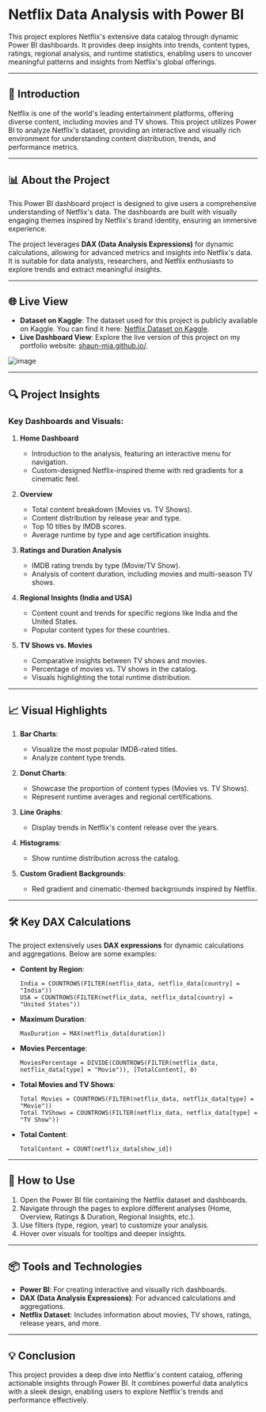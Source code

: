 # Netflix Data Analysis with Power BI  

This project explores Netflix's extensive data catalog through dynamic Power BI dashboards. It provides deep insights into trends, content types, ratings, regional analysis, and runtime statistics, enabling users to uncover meaningful patterns and insights from Netflix's global offerings.

---

## 📖 Introduction  

Netflix is one of the world's leading entertainment platforms, offering diverse content, including movies and TV shows. This project utilizes Power BI to analyze Netflix's dataset, providing an interactive and visually rich environment for understanding content distribution, trends, and performance metrics.

---

## 📊 About the Project  

This Power BI dashboard project is designed to give users a comprehensive understanding of Netflix's data. The dashboards are built with visually engaging themes inspired by Netflix's brand identity, ensuring an immersive experience. 

The project leverages **DAX (Data Analysis Expressions)** for dynamic calculations, allowing for advanced metrics and insights into Netflix's data. It is suitable for data analysts, researchers, and Netflix enthusiasts to explore trends and extract meaningful insights.

---

## 🌐 Live View  

- **Dataset on Kaggle**: The dataset used for this project is publicly available on Kaggle. You can find it here: [Netflix Dataset on Kaggle](https://www.kaggle.com/datasets/shivamb/netflix-shows).  
- **Live Dashboard View**: Explore the live version of this project on my portfolio website: [shaun-mia.github.io/](https://shaun-mia.github.io/).

![image](https://github.com/user-attachments/assets/a3cefc42-08e2-4c8b-a420-aaf2d27ebed8)

---

## 🔍 Project Insights  

### Key Dashboards and Visuals:
1. **Home Dashboard**  
   - Introduction to the analysis, featuring an interactive menu for navigation.
   - Custom-designed Netflix-inspired theme with red gradients for a cinematic feel.

2. **Overview**  
   - Total content breakdown (Movies vs. TV Shows).
   - Content distribution by release year and type.
   - Top 10 titles by IMDB scores.
   - Average runtime by type and age certification insights.

3. **Ratings and Duration Analysis**  
   - IMDB rating trends by type (Movie/TV Show).  
   - Analysis of content duration, including movies and multi-season TV shows.  

4. **Regional Insights (India and USA)**  
   - Content count and trends for specific regions like India and the United States.
   - Popular content types for these countries.

5. **TV Shows vs. Movies**  
   - Comparative insights between TV shows and movies.
   - Percentage of movies vs. TV shows in the catalog.
   - Visuals highlighting the total runtime distribution.

---

## 📈 Visual Highlights  

1. **Bar Charts**:  
   - Visualize the most popular IMDB-rated titles.
   - Analyze content type trends.

2. **Donut Charts**:  
   - Showcase the proportion of content types (Movies vs. TV Shows).  
   - Represent runtime averages and regional certifications.

3. **Line Graphs**:  
   - Display trends in Netflix's content release over the years.

4. **Histograms**:  
   - Show runtime distribution across the catalog.  

5. **Custom Gradient Backgrounds**:  
   - Red gradient and cinematic-themed backgrounds inspired by Netflix.

---

## 🛠️ Key DAX Calculations  

The project extensively uses **DAX expressions** for dynamic calculations and aggregations. Below are some examples:

- **Content by Region**:  
  ```DAX
  India = COUNTROWS(FILTER(netflix_data, netflix_data[country] = "India"))
  USA = COUNTROWS(FILTER(netflix_data, netflix_data[country] = "United States"))
  ```

- **Maximum Duration**:  
  ```DAX
  MaxDuration = MAX(netflix_data[duration])
  ```

- **Movies Percentage**:  
  ```DAX
  MoviesPercentage = DIVIDE(COUNTROWS(FILTER(netflix_data, netflix_data[type] = "Movie")), [TotalContent], 0)
  ```

- **Total Movies and TV Shows**:  
  ```DAX
  Total Movies = COUNTROWS(FILTER(netflix_data, netflix_data[type] = "Movie"))
  Total TVShows = COUNTROWS(FILTER(netflix_data, netflix_data[type] = "TV Show"))
  ```

- **Total Content**:  
  ```DAX
  TotalContent = COUNT(netflix_data[show_id])
  ```

---


## 📂 How to Use  

1. Open the Power BI file containing the Netflix dataset and dashboards.  
2. Navigate through the pages to explore different analyses (Home, Overview, Ratings & Duration, Regional Insights, etc.).  
3. Use filters (type, region, year) to customize your analysis.  
4. Hover over visuals for tooltips and deeper insights.  

---

## 📦 Tools and Technologies  

- **Power BI**: For creating interactive and visually rich dashboards.  
- **DAX (Data Analysis Expressions)**: For advanced calculations and aggregations.  
- **Netflix Dataset**: Includes information about movies, TV shows, ratings, release years, and more.

---

## 💡 Conclusion  

This project provides a deep dive into Netflix's content catalog, offering actionable insights through Power BI. It combines powerful data analytics with a sleek design, enabling users to explore Netflix's trends and performance effectively.  
